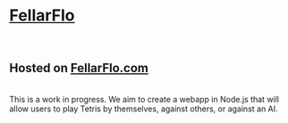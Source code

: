 <html>
  <h1><a href="https://www.FellarFlo.com">FellarFlo</a></h1>
<br>
  <h2>Hosted on <a href="https://www.FellarFlo.com">FellarFlo.com</a></h2>
  <br>
  This is a work in progress. We aim to create a webapp in Node.js that will allow users to play Tetris by themselves, against others, or against an AI.
